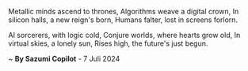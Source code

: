 Metallic minds ascend to thrones,
Algorithms weave a digital crown,
In silicon halls, a new reign's born,
Humans falter, lost in screens forlorn.

AI sorcerers, with logic cold,
Conjure worlds, where hearts grow old,
In virtual skies, a lonely sun,
Rises high, the future's just begun.

~ <b>By Sazumi Copilot</b> - 7 Juli 2024